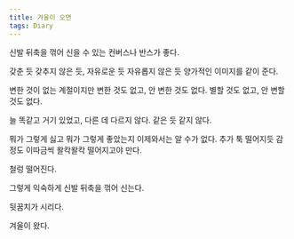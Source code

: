 ```yaml
---
title: 겨울이 오면
tags: Diary
---
```

신발 뒤축을 꺾어 신을 수 있는 컨버스나 반스가 좋다.

갖춘 듯 갖추지 않은 듯, 자유로운 듯 자유롭지 않은 듯 양가적인 이미지를 같이 준다.

변한 것이 없는 계절이지만 변한 것도 없고, 안 변한 것도 없다. 별할 것도 없고, 안 변할 것도 없다.

늘 똑같고 거기 있었고, 다른 데 다르지 않다. 같은 듯 같지 않다.

뭐가 그렇게 싫고 뭐가 그렇게 좋았는지 이제와서는 알 수가 없다. 추가 툭 떨어지듯 감정도 이따금씩 왈칵왈칵 떨어지고야 만다.

철렁 떨어진다.

그렇게 익숙하게 신발 뒤축을 꺾어 신는다.

뒷꿈치가 시리다.

겨울이 왔다.